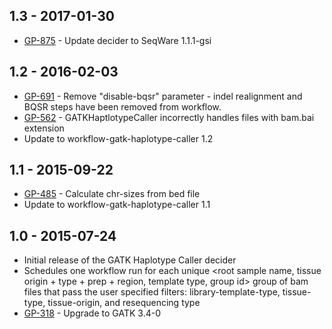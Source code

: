 ## 1.3 - 2017-01-30
- [GP-875](https://jira.oicr.on.ca/browse/GP-875) - Update decider to SeqWare 1.1.1-gsi
## 1.2 - 2016-02-03
- [GP-691](https://jira.oicr.on.ca/browse/GP-691) - Remove "disable-bqsr" parameter - indel realignment and BQSR steps have been removed from workflow.
- [GP-562](https://jira.oicr.on.ca/browse/GP-562) - GATKHaptlotypeCaller incorrectly handles files with bam.bai extension
- Update to workflow-gatk-haplotype-caller 1.2
## 1.1 - 2015-09-22
- [GP-485](https://jira.oicr.on.ca/browse/GP-485) - Calculate chr-sizes from bed file
- Update to workflow-gatk-haplotype-caller 1.1
## 1.0 - 2015-07-24
- Initial release of the GATK Haplotype Caller decider
- Schedules one workflow run for each unique 
    <root sample name, tissue origin + type + prep + region, template type, group id> 
  group of bam files that pass the user specified filters: library-template-type, 
  tissue-type, tissue-origin, and resequencing type
- [GP-318](https://jira.oicr.on.ca/browse/GP-318) - Upgrade to GATK 3.4-0
